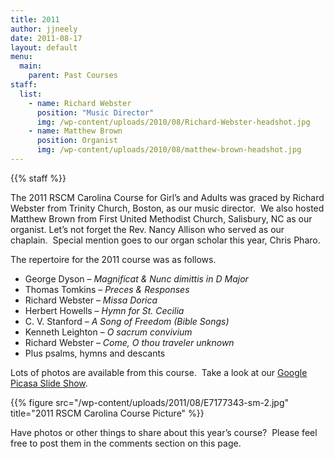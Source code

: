 ```yaml
---
title: 2011
author: jjneely
date: 2011-08-17
layout: default
menu:
  main:
    parent: Past Courses
staff:
  list:
    - name: Richard Webster
      position: "Music Director"
      img: /wp-content/uploads/2010/08/Richard-Webster-headshot.jpg
    - name: Matthew Brown
      position: Organist
      img: /wp-content/uploads/2010/08/matthew-brown-headshot.jpg
---
```

{{% staff %}}

The 2011 RSCM Carolina Course for Girl&#8217;s and Adults was graced by Richard
Webster from Trinity Church, Boston, as our music director.  We also hosted
Matthew Brown from First United Methodist Church, Salisbury, NC as our
organist.  Let&#8217;s not forget the Rev. Nancy Allison who served as our
chaplain.  Special mention goes to our organ scholar this year, Chris Pharo.

The repertoire for the 2011 course was as follows.

  * George Dyson – *Magnificat & Nunc dimittis in D Major*
  * Thomas Tomkins – *Preces & Responses*
  * Richard Webster – *Missa Dorica*
  * Herbert Howells – *Hymn for St. Cecilia*
  * C. V. Stanford – *A Song of Freedom (Bible Songs)*
  * Kenneth Leighton – *O sacrum convivium*
  * Richard Webster – *Come, O thou traveler unknown*
  * Plus psalms, hymns and descants

Lots of photos are available from this course.  Take a look at our [Google
Picasa Slide Show][3].

{{% figure src="/wp-content/uploads/2011/08/E7177343-sm-2.jpg" title="2011 RSCM Carolina Course Picture" %}}

Have photos or other things to share about this year&#8217;s course?  Please
feel free to post them in the comments section on this page.

<!-- Link below no longer valid -- 2015/2/7
In 2011 we had a professional photographer visit us and take a number of
pictures.  Please visit her gallery and support our volunteers.

http://katiedickson.smugmug.com/Portraits/RSCM/20087834_zWmwWj
-->

 [3]: /2011/07/2011-pictures/
